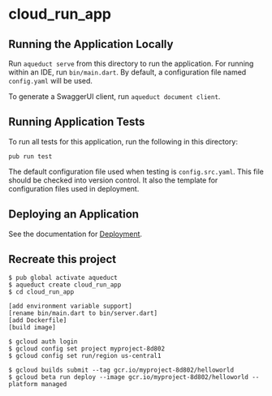 # cloud_run_app

## Running the Application Locally

Run `aqueduct serve` from this directory to run the application. For running within an IDE, run `bin/main.dart`. By default, a configuration file named `config.yaml` will be used.

To generate a SwaggerUI client, run `aqueduct document client`.

## Running Application Tests

To run all tests for this application, run the following in this directory:

```
pub run test
```

The default configuration file used when testing is `config.src.yaml`. This file should be checked into version control. It also the template for configuration files used in deployment.

## Deploying an Application

See the documentation for [Deployment](https://aqueduct.io/docs/deploy/).

## Recreate this project

```
$ pub global activate aqueduct
$ aqueduct create cloud_run_app
$ cd cloud_run_app

[add environment variable support]
[rename bin/main.dart to bin/server.dart]
[add Dockerfile]
[build image]

$ gcloud auth login
$ gcloud config set project myproject-8d802
$ gcloud config set run/region us-central1

$ gcloud builds submit --tag gcr.io/myproject-8d802/helloworld
$ gcloud beta run deploy --image gcr.io/myproject-8d802/helloworld --platform managed
```
